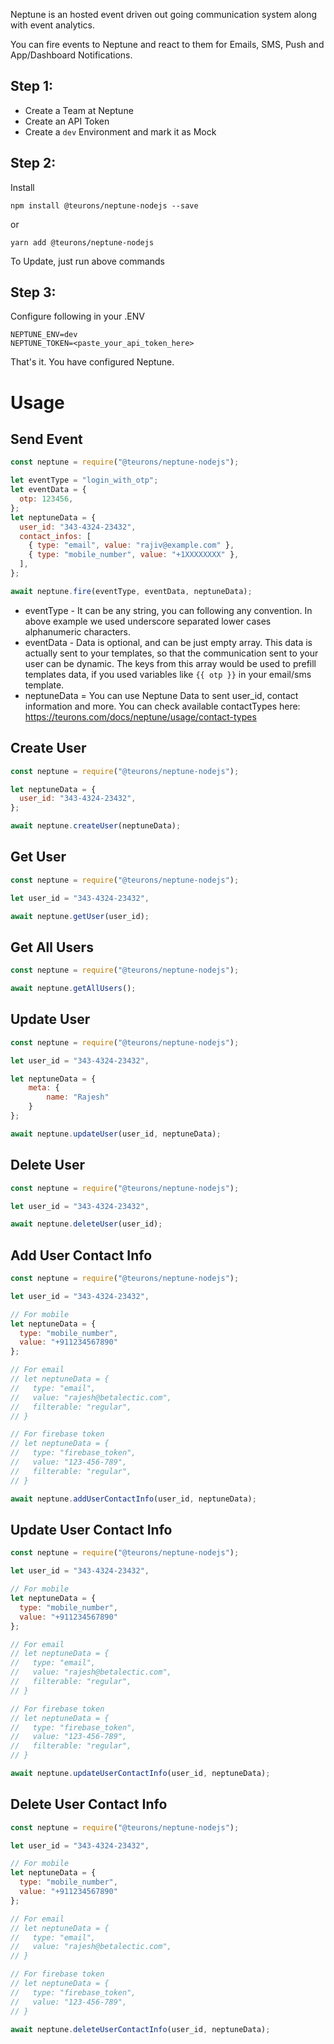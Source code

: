 Neptune is an hosted event driven out going communication system along with event analytics.

You can fire events to Neptune and react to them for Emails, SMS, Push and App/Dashboard Notifications.

## Step 1:

- Create a Team at Neptune
- Create an API Token
- Create a `dev` Environment and mark it as Mock

## Step 2:

Install

`npm install @teurons/neptune-nodejs --save`

or

`yarn add @teurons/neptune-nodejs`

To Update, just run above commands

## Step 3:

Configure following in your .ENV

```
NEPTUNE_ENV=dev
NEPTUNE_TOKEN=<paste_your_api_token_here>
```

That's it. You have configured Neptune.

# Usage

## Send Event

```js
const neptune = require("@teurons/neptune-nodejs");

let eventType = "login_with_otp";
let eventData = {
  otp: 123456,
};
let neptuneData = {
  user_id: "343-4324-23432",
  contact_infos: [
    { type: "email", value: "rajiv@example.com" },
    { type: "mobile_number", value: "+1XXXXXXXX" },
  ],
};

await neptune.fire(eventType, eventData, neptuneData);
```

- eventType - It can be any string, you can following any convention. In above example we used underscore separated lower cases alphanumeric characters.
- eventData - Data is optional, and can be just empty array. This data is actually sent to your templates, so that the communication sent to your user can be dynamic. The keys from this array would be used to prefill templates data, if you used variables like `{{ otp }}` in your email/sms template.
- neptuneData = You can use Neptune Data to sent user_id, contact information and more. You can check available contactTypes here: https://teurons.com/docs/neptune/usage/contact-types

## Create User

```js
const neptune = require("@teurons/neptune-nodejs");

let neptuneData = {
  user_id: "343-4324-23432",
};

await neptune.createUser(neptuneData);
```

## Get User

```js
const neptune = require("@teurons/neptune-nodejs");

let user_id = "343-4324-23432",

await neptune.getUser(user_id);
```

## Get All Users

```js
const neptune = require("@teurons/neptune-nodejs");

await neptune.getAllUsers();
```

## Update User

```js
const neptune = require("@teurons/neptune-nodejs");

let user_id = "343-4324-23432",

let neptuneData = {
    meta: {
        name: "Rajesh"
    }
};

await neptune.updateUser(user_id, neptuneData);
```

## Delete User

```js
const neptune = require("@teurons/neptune-nodejs");

let user_id = "343-4324-23432",

await neptune.deleteUser(user_id);
```

## Add User Contact Info

```js
const neptune = require("@teurons/neptune-nodejs");

let user_id = "343-4324-23432",

// For mobile
let neptuneData = {
  type: "mobile_number",
  value: "+911234567890"
};

// For email
// let neptuneData = {
//   type: "email",
//   value: "rajesh@betalectic.com",
//   filterable: "regular",
// }

// For firebase token
// let neptuneData = {
//   type: "firebase_token",
//   value: "123-456-789",
//   filterable: "regular",
// }

await neptune.addUserContactInfo(user_id, neptuneData);
```

## Update User Contact Info

```js
const neptune = require("@teurons/neptune-nodejs");

let user_id = "343-4324-23432",

// For mobile
let neptuneData = {
  type: "mobile_number",
  value: "+911234567890"
};

// For email
// let neptuneData = {
//   type: "email",
//   value: "rajesh@betalectic.com",
//   filterable: "regular",
// }

// For firebase token
// let neptuneData = {
//   type: "firebase_token",
//   value: "123-456-789",
//   filterable: "regular",
// }

await neptune.updateUserContactInfo(user_id, neptuneData);
```

## Delete User Contact Info

```js
const neptune = require("@teurons/neptune-nodejs");

let user_id = "343-4324-23432",

// For mobile
let neptuneData = {
  type: "mobile_number",
  value: "+911234567890"
};

// For email
// let neptuneData = {
//   type: "email",
//   value: "rajesh@betalectic.com",
// }

// For firebase token
// let neptuneData = {
//   type: "firebase_token",
//   value: "123-456-789",
// }

await neptune.deleteUserContactInfo(user_id, neptuneData);
```
